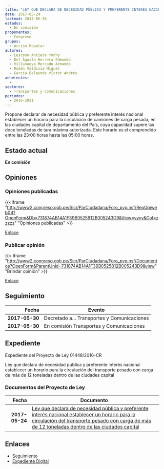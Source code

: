 ```yaml
---
title: "LEY QUE DECLARA DE NECESIDAD PÚBLICA Y PREFERENTE INTERÉS NACIONAL ESTABLECER UN HORARIO PARA LA CIRCULACIÓN DEL TRANSPORTE PESADO CON CARGA DE MÁS DE 12 TONELADAS DENTRO DE LAS CIUDADES CAPITAL"
date: 2017-05-24
lastmod: 2017-05-30
estados: 
  - En comisión
proponentes: 
  - Congreso
grupos: 
  - Acción Popular
autores: 
  - Lescano Ancieta Yonhy
  - Del Águila Herrera Edmundo
  - Villanueva Mercado Armando
  - Román Valdivia Miguel
  - García Belaunde Víctor Andrés
adherentes: 
  - 
sectores: 
  - Transportes y Comunicaciones
periodos: 
  - 2016-2021
---
```


Propone declarar de necesidad pública y preferente interés nacional establecer un horario para la circulación de camiones de carga pesada, en las ciudades capital de departamento del País, cuya capacidad supere las doce toneladas de tara máxima autorizada. Este horario es el comprendido entre las 23:00 horas hasta las 05:00 horas.


## Estado actual

**En comisión**

## Opiniones

### Opiniones publicadas

{{<iframe "http://www2.congreso.gob.pe/Sicr/ParCiudadana/Foro_pvp.nsf/RepOpiweb04?OpenForm&Db=731874AB14A1F39B0525812B005243D9&View=yyyy&Col=zzzzz" "Opiniones publicadas" >}}

[Enlace](http://www2.congreso.gob.pe/Sicr/ParCiudadana/Foro_pvp.nsf/RepOpiweb04?OpenForm&Db=731874AB14A1F39B0525812B005243D9&View=yyyy&Col=zzzzz)
### Publicar opinión

{{< iframe "http://www2.congreso.gob.pe/Sicr/ParCiudadana/Foro_pvp.nsf/Documentos?OpenForm&ParentUnid=731874AB14A1F39B0525812B005243D9&view" "Brindar opinión" >}}

[Enlace](http://www2.congreso.gob.pe/Sicr/ParCiudadana/Foro_pvp.nsf/Documentos?OpenForm&ParentUnid=731874AB14A1F39B0525812B005243D9&view)

## Seguimiento

| Fecha | Evento |
|------:|--------|
| **2017-05-30** | Decretado a... Transportes y Comunicaciones|
| **2017-05-30** | En comisión Transportes y Comunicaciones|


## Expediente

Expediente del Proyecto de Ley 01448/2016-CR

Ley que declara de necesidad pública y preferente interés nacional establecer un horario para la circulación del transporte pesado con carga de más de 12 toneladas dentro de las ciudades capital


### Documentos del Proyecto de Ley

| Fecha | Documento |
|------:|--------|
| **2017-05-24** | [Ley que declara de necesidad pública y preferente interés nacional establecer un horario para la circulación del transporte pesado con carga de más de 12 toneladas dentro de las ciudades capital](http://www.leyes.congreso.gob.pe/Documentos/2016_2021/Proyectos_de_Ley_y_de_Resoluciones_Legislativas/PL0144820170524..pdf) |

## Enlaces 

- [Seguimiento](http://www2.congreso.gob.pe/Sicr/TraDocEstProc/CLProLey2016.nsf/f7fff46988ca05b1052578e100829cc7/5a4660e4c72e66300525812b00544938?OpenDocument)
- [Expediente Digital](http://www2.congreso.gob.pehttp://www2.congreso.gob.pe/Sicr/TraDocEstProc/CLProLey2016.nsf/f7fff46988ca05b1052578e100829cc7/5a4660e4c72e66300525812b00544938?OpenDocument&Click=05257FB7005EB655.eb71d0cf91d8294e05256cdf006b5706/$Body/0.1C6C)
